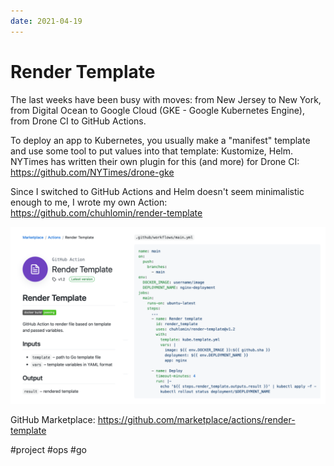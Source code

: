 ```yaml
---
date: 2021-04-19
---
```


# Render Template

The last weeks have been busy with moves: from New Jersey to New York, from Digital Ocean to Google Cloud (GKE - Google Kubernetes Engine), from Drone CI to GitHub Actions.

To deploy an app to Kubernetes, you usually make a "manifest" template and use some tool to put values into that template: Kustomize, Helm. NYTimes has written their own plugin for this (and more) for Drone CI:  
https://github.com/NYTimes/drone-gke

Since I switched to GitHub Actions and Helm doesn't seem minimalistic enough to me, I wrote my own Action:  
https://github.com/chuhlomin/render-template

![Render Template Example](render-template.png "Render Template Example")

GitHub Marketplace: https://github.com/marketplace/actions/render-template

#project #ops #go
